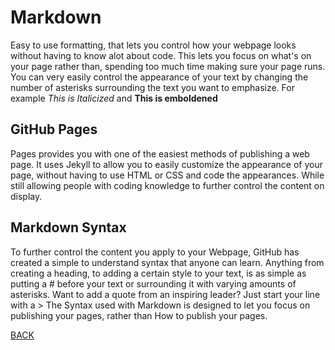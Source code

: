 # Markdown 
  Easy to use formatting, that lets you control how your webpage looks without having to know alot about code. 
  This lets you focus on what's on your page rather than, spending too much time making sure your page runs. 
  You can very easily control the appearance of your text by changing the number of asterisks surrounding the
  text you want to emphasize. For example *This is Italicized* and **This is emboldened** 
  
## GitHub Pages
  Pages provides you with one of the easiest methods of publishing a web page. It uses Jekyll to allow you to easily
  customize the appearance of your page, without having to use HTML or CSS and code the appearances. While still 
  allowing people with coding knowledge to further control the content on display.  
  
## Markdown Syntax
  To further control the content you apply to your Webpage, GitHub has created a simple to understand syntax that anyone
  can learn. Anything from creating a heading, to adding a certain style to your text, is as simple as putting a # before your
  text or surrounding it with varying amounts of asterisks. Want to add a quote from an inspiring leader? Just start your line 
  with a > The Syntax used with Markdown is designed to let you focus on publishing your pages, rather than How to publish your
  pages. 


[BACK](https://github.com/Jrc2855/reading-notes/blob/main/README.md) 